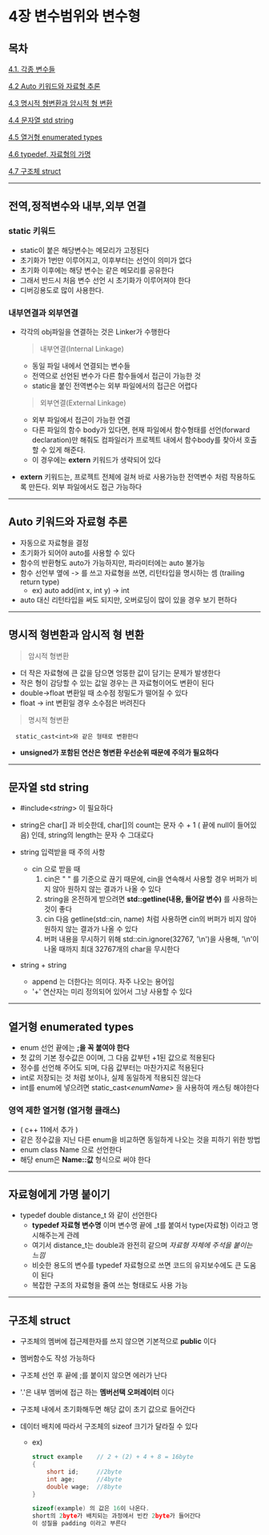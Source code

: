 # 4장 변수범위와 변수형

## 목차 

[4.1. 각종 변수들](#1)

[4.2 Auto 키워드와 자료형 추론](#2)

[4.3 명시적 형변환과 암시적 형 변환](#3)

[4.4 문자열 std string](#4)

[4.5 열거형 enumerated types](#5)

[4.6 typedef, 자료형의 가명](#6)

[4.7 구조체 struct](#7)

********
<div id="1"></div>

## 전역,정적변수와 내부,외부 연결
  
### static 키워드
- static이 붙은 해당변수는 메모리가 고정된다
- 초기화가 1번만 이루어지고, 이후부터는 선언이 의미가 없다
- 초기화 이후에는 해당 변수는 같은 메모리를 공유한다
- 그래서 반드시 처음 변수 선언 시 초기화가 이루어져야 한다
- 디버깅용도로 많이 사용한다.

### 내부연결과 외부연결
- 각각의 obj파일을 연결하는 것은 Linker가 수행한다
  
    >내부연결(Internal Linkage)
  - 동일 파일 내에서 연결되는 변수들
  - 전역으로 선언된 변수가 다른 함수들에서 접근이 가능한 것
  - static을 붙인 전역변수는 외부 파일에서의 접근은 어렵다
  
  >외부연결(External Linkage)
    - 외부 파일에서 접근이 가능한 연결
    - 다른 파일의 함수 body가 있다면, 현재 파일에서 함수형태를 선언(forward declaration)만 해줘도 컴파일러가 프로젝트 내에서 함수body를 찾아서 호출 할 수 있게 해준다.
    - 이 경우에는 **extern** 키워드가 생략되어 있다 

- **extern** 키워드는, 프로젝트 전체에 걸쳐 바로 사용가능한 전역변수 처럼 작용하도록 만든다. 외부 파일에서도 접근 가능하다

 ---------
<div id="2"></div>

## Auto 키워드와 자료형 추론
  - 자동으로 자료형을 결정
  - 초기화가 되어야 auto를 사용할 수 있다 
  - 함수의 반환형도 auto가 가능하지만, 파라미터에는 auto 불가능
  - 함수 선언부 옆에 -> 를 쓰고 자료형을 쓰면, 리턴타입을 명시하는 셈 (trailing return type)
    - ex) auto add(int x, int y) -> int
  - auto 대신 리턴타입을 써도 되지만, 오버로딩이 많이 있을 경우 보기 편하다

 ---------
<div id="3"></div>

## 명시적 형변환과 암시적 형 변환 
>암시적 형변환
- 더 작은 자료형에 큰 값을 담으면 엉뚱한 값이 담기는 문제가 발생한다
- 작은 형이 감당할 수 있는 값일 경우는 큰 자료형이어도 변환이 된다
- double->float 변환일 때 소수점 정밀도가 떨어질 수 있다
- float -> int 변횐일 경우 소수점은 버려진다
>명시적 형변환
``` 
  static_cast<int>와 같은 형태로 변환한다 
```
- **unsigned가 포함된 연산은 형변환 우선순위 때문에 주의가 필요하다**

 ---------
<div id="4"></div>

## 문자열 std string

- #include<_string_> 이 필요하다

- string은 char[] 과 비슷한데, char[]의 count는 문자 수 + 1 ( 끝에 null이 들어있음) 인데, string의 length는 문자 수 그대로다 

- string 입력받을 때 주의 사항
  - cin 으로 받을 때
    1.   cin은 " " 를 기준으로 끊기 때문에, cin을 연속해서 사용할 경우 버퍼가 비지 않아 원하지 않는 결과가 나올 수 있다
    2.   string을 온전하게 받으려면 **std::getline(내용, 들어갈 변수)** 를 사용하는 것이 좋다
    3.   cin 다음 getline(std::cin, name) 처럼 사용하면 cin의 버퍼가 비지 않아 원하지 않는 결과가 나올 수 있다
    4.   버퍼 내용을 무시하기 위해 std::cin.ignore(32767, '\n')을 사용해, '\n'이 나올 때까지 최대 32767개의 char을 무시한다

- string + string 
  - append 는 더한다는 의미다. 자주 나오는 용어임 
  - '+' 연산자는 미리 정의되어 있어서 그냥 사용할 수 있다

 ---------
<div id="5"></div>

## 열거형 enumerated types

- enum 선언 끝에는 __;을 꼭 붙여야 한다__
- 첫 값의 기본 정수값은 0이며, 그 다음 값부턴 +1된 값으로 적용된다
- 정수를 선언해 주어도 되며, 다음 값부터는 마찬가지로 적용된다
- int로 저장되는 것 처럼 보이나, 실제 동일하게 적용되진 않는다
- int를 enum에 넣으려면 static_cast<_enumName_> 을 사용하여 캐스팅 해야한다

### 영역 제한 열거형 (열거형 클래스)

- ( c++ 11에서 추가 )
- 같은 정수값을 지닌 다른 enum을 비교하면 동일하게 나오는 것을 피하기 위한 방법 
- enum class Name 으로 선언한다
- 해당 enum은 **Name::값** 형식으로 써야 한다 


 ---------
<div id="6"></div>

## 자료형에게 가명 붙이기 

- typedef double distance_t 와 같이 선언한다 
  - **typedef 자료형 변수명** 이며 변수명 끝에 _t를 붙여서 type(자료형) 이라고 명시해주는게 관례
  -  여기서 distance_t는 double과 완전히 같으며 _자료형 자체에 주석을 붙이는 느낌_
  -  비슷한 용도의 변수를 typedef 자료형으로 쓰면 코드의 유지보수에도 큰 도움이 된다
  -  복잡한 구조의 자료형을 줄여 쓰는 형태로도 사용 가능  


 ---------
<div id="7"></div>

## 구조체 struct 

- 구조체의 멤버에 접근제한자를 쓰지 않으면 기본적으로 **public** 이다 
- 멤버함수도 작성 가능하다
- 구조체 선언 후 끝에 ;를 붙이지 않으면 에러가 난다
- '.'은 내부 멤버에 접근 하는 **멤버선택 오퍼레이터** 이다
- 구조체 내에서 초기화해두면 해당 값이 초기 값으로 들어간다

- 데이터 배치에 따라서 구조체의 sizeof 크기가 달라질 수 있다
  - ex) 
    ```c++
    struct example    // 2 + (2) + 4 + 8 = 16byte  
    {
        short id;     //2byte
        int age;      //4byte
        double wage;  //8byte
    }

    sizeof(example) 의 값은 16이 나온다.
    short의 2byte가 배치되는 과정에서 빈칸 2byte가 들어간다
    이 성질을 padding 이라고 부른다  
    ```
